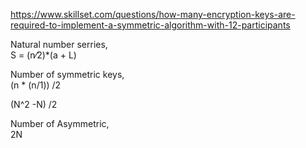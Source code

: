 https://www.skillset.com/questions/how-many-encryption-keys-are-required-to-implement-a-symmetric-algorithm-with-12-participants

Natural number serries, \
S = (n⁄2)*(a + L)

Number of symmetric keys, \
(n * (n/1)) /2

(N^2 -N) /2

Number of Asymmetric, \
2N
